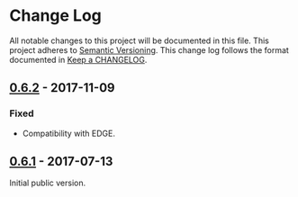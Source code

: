 # Change Log

All notable changes to this project will be documented in this file.
This project adheres to [Semantic Versioning].
This change log follows the format documented in [Keep a CHANGELOG].

[Semantic Versioning]: http://semver.org/
[Keep a CHANGELOG]: http://keepachangelog.com/

## [0.6.2] - 2017-11-09

### Fixed

- Compatibility with EDGE.

## [0.6.1] - 2017-07-13

Initial public version.

[0.6.2]: https://github.com/kossnocorp/decss-loader/compare/v0.6.1...v0.6.2
[0.6.1]: https://github.com/kossnocorp/decss/tree/v0.6.1
